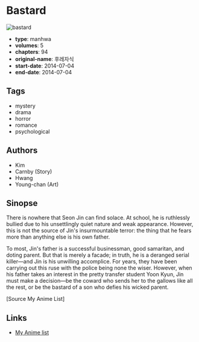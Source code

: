 # Bastard

![bastard](https://cdn.myanimelist.net/images/manga/1/205549.jpg)

-   **type**: manhwa
-   **volumes**: 5
-   **chapters**: 94
-   **original-name**: 후레자식
-   **start-date**: 2014-07-04
-   **end-date**: 2014-07-04

## Tags

-   mystery
-   drama
-   horror
-   romance
-   psychological

## Authors

-   Kim
-   Carnby (Story)
-   Hwang
-   Young-chan (Art)

## Sinopse

There is nowhere that Seon Jin can find solace. At school, he is ruthlessly bullied due to his unsettlingly quiet nature and weak appearance. However, this is not the source of Jin's insurmountable terror: the thing that he fears more than anything else is his own father.

To most, Jin's father is a successful businessman, good samaritan, and doting parent. But that is merely a facade; in truth, he is a deranged serial killer—and Jin is his unwilling accomplice. For years, they have been carrying out this ruse with the police being none the wiser. However, when his father takes an interest in the pretty transfer student Yoon Kyun, Jin must make a decision—be the coward who sends her to the gallows like all the rest, or be the bastard of a son who defies his wicked parent.

[Source My Anime List]

## Links

-   [My Anime list](https://myanimelist.net/manga/111213/Bastard)
